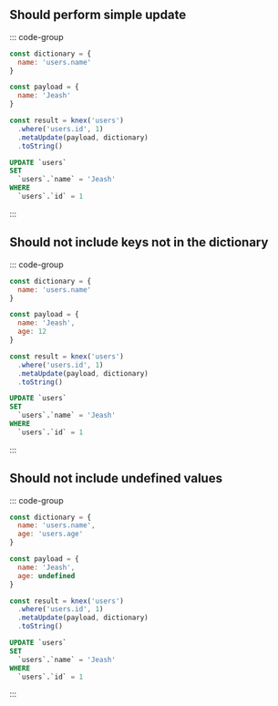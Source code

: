 ## Should perform simple update


::: code-group
```js [Syntax]
const dictionary = {
  name: 'users.name'
}

const payload = {
  name: 'Jeash'
}

const result = knex('users')
  .where('users.id', 1)
  .metaUpdate(payload, dictionary)
  .toString()
```
```sql [Output]
UPDATE `users`
SET
  `users`.`name` = 'Jeash'
WHERE
  `users`.`id` = 1
```
:::
## Should not include keys not in the dictionary


::: code-group
```js [Syntax]
const dictionary = {
  name: 'users.name'
}

const payload = {
  name: 'Jeash',
  age: 12
}

const result = knex('users')
  .where('users.id', 1)
  .metaUpdate(payload, dictionary)
  .toString()
```
```sql [Output]
UPDATE `users`
SET
  `users`.`name` = 'Jeash'
WHERE
  `users`.`id` = 1
```
:::
## Should not include undefined values


::: code-group
```js [Syntax]
const dictionary = {
  name: 'users.name',
  age: 'users.age'
}

const payload = {
  name: 'Jeash',
  age: undefined
}

const result = knex('users')
  .where('users.id', 1)
  .metaUpdate(payload, dictionary)
  .toString()
```
```sql [Output]
UPDATE `users`
SET
  `users`.`name` = 'Jeash'
WHERE
  `users`.`id` = 1
```
:::